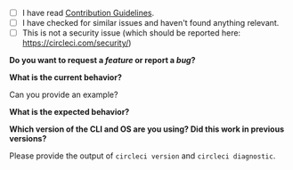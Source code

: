- [ ] I have read [Contribution Guidelines](https://github.com/CircleCI-Public/circleci-cli/blob/master/CONTRIBUTING.md).
- [ ] I have checked for similar issues and haven't found anything relevant.
- [ ] This is not a security issue (which should be reported here: https://circleci.com/security/)

**Do you want to request a *feature* or report a *bug*?**

**What is the current behavior?**

Can you provide an example?

**What is the expected behavior?**

**Which version of the CLI and OS are you using? Did this work in previous versions?**

Please provide the output of `circleci version` and `circleci diagnostic`.
